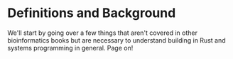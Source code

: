 # Definitions and Background

We'll start by going over a few things that aren't covered in other bioinformatics books but are necessary to understand building in Rust and systems programming in general. Page on!